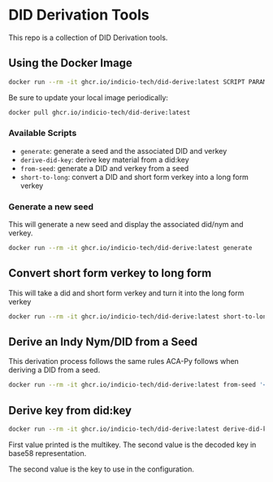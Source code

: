 # DID Derivation Tools

This repo is a collection of DID Derivation tools.

## Using the Docker Image

```sh
docker run --rm -it ghcr.io/indicio-tech/did-derive:latest SCRIPT PARAMETERS...
```

Be sure to update your local image periodically:

```sh
docker pull ghcr.io/indicio-tech/did-derive:latest
```

### Available Scripts

- `generate`: generate a seed and the associated DID and verkey
- `derive-did-key`: derive key material from a did:key
- `from-seed`: generate a DID and verkey from a seed
- `short-to-long`: convert a DID and short form verkey into a long form verkey

### Generate a new seed

This will generate a new seed and display the associated did/nym and verkey.

```sh
docker run --rm -it ghcr.io/indicio-tech/did-derive:latest generate
```

## Convert short form verkey to long form

This will take a did and short form verkey and turn it into the long form verkey

```sh
docker run --rm -it ghcr.io/indicio-tech/did-derive:latest short-to-long <did> <short>
```

## Derive an Indy Nym/DID from a Seed

This derivation process follows the same rules ACA-Py follows when deriving a DID from a seed.

```sh
docker run --rm -it ghcr.io/indicio-tech/did-derive:latest from-seed '<seed>'
```

## Derive key from did:key

```sh
docker run --rm -it ghcr.io/indicio-tech/did-derive:latest derive-did-key 'did:key:...'
```

First value printed is the multikey. The second value is the decoded key in base58 representation.

The second value is the key to use in the configuration.
